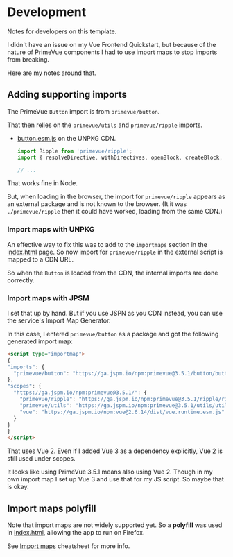 # Development

Notes for developers on this template.

I didn't have an issue on my Vue Frontend Quickstart, but because of the nature of PrimeVue components I had to use import maps to stop imports from breaking.

Here are my notes around that.


## Adding supporting imports

The PrimeVue `Button` import is from `primevue/button`.

That then relies on the `primevue/utils` and `primevue/ripple` imports.

- [button.esm.js](https://unpkg.com/primevue@3.4.0/button/button.esm.js) on the UNPKG CDN.
    ```javascript
    import Ripple from 'primevue/ripple';
    import { resolveDirective, withDirectives, openBlock, createBlock, renderSlot, createCommentVNode, createVNode, toDisplayString } from 'vue';
    
    // ...
    ```

That works fine in Node. 

But, when loading in the browser, the import for `primevue/ripple` appears as an external package and is not known to the browser. (It it was `./primevue/ripple` then it could have worked, loading from the same CDN.)

### Import maps with UNPKG

An effective way to fix this was to add to the `importmaps` section in the [index.html](/index.html) page. So now import for `primevue/ripple` in the external script is mapped to a CDN URL.

So when the `Button` is loaded from the CDN, the internal imports are done correctly.

### Import maps with JPSM

I set that up by hand. But if you use JSPN as you CDN instead, you can use the service's Import Map Generator.

In this case, I entered `primevue/button` as a package and got the following generated import map:

```html
<script type="importmap">
{
"imports": {
  "primevue/button": "https://ga.jspm.io/npm:primevue@3.5.1/button/button.esm.js"
},
"scopes": {
  "https://ga.jspm.io/npm:primevue@3.5.1/": {
    "primevue/ripple": "https://ga.jspm.io/npm:primevue@3.5.1/ripple/ripple.esm.js",
    "primevue/utils": "https://ga.jspm.io/npm:primevue@3.5.1/utils/utils.esm.js",
    "vue": "https://ga.jspm.io/npm:vue@2.6.14/dist/vue.runtime.esm.js"
  }
}
}
</script>
```

That uses Vue 2. Even if I added Vue 3 as a dependency explicitly, Vue 2 is still used under scopes.

It looks like using PrimeVue 3.5.1 means also using Vue 2. Though in my own import map I set up Vue 3 and use that for my JS script. So maybe that is okay.


## Import maps polyfill

Note that import maps are not widely supported yet. So a **polyfill** was used in [index.html](/index.html), allowing the app to run on Firefox.

See [Import maps][] cheatsheet for more info.

[Import maps]: https://michaelcurrin.github.io/dev-cheatsheets/cheatsheets/javascript/general/modules/import-maps.html
